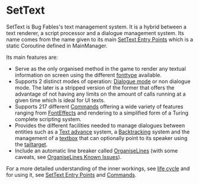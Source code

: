 # SetText

SetText is Bug Fables's text management system. It is a hybrid between a text renderer, a script processor and a dialogue management system. Its name comes from the name given to its main [SetText Entry Points](SetText%20Entry%20Points.md) which is a static Coroutine defined in MainManager.

Its main features are:

* Serve as the only organised method in the game to render any textual information on screen using the different [fonttype](fonttype.md) available.
* Supports 2 distinct modes of operation: [Dialogue mode](Dialogue%20mode.md) or non dialogue mode. The later is a stripped version of the former that offers the advantage of not having any limits on the amount of calls running at a given time which is ideal for UI texts.
* Supports 217 different [Commands](Commands/Commands.md) offering a wide variety of features ranging from [FontEffects](Related%20Systems/FontEffects.md) and rendering to a simplified form of a Turing complete scripting system.
* Provides the different facilities needed to manage dialogues between entities such as a [Text advance](Related%20Systems/Text%20advance.md) system, a [Backtracking](Related%20Systems/Backtracking.md) system and the management of a [textbox](Notable%20local%20variable/textbox.md) that can optionally point to its speaker using the [tailtarget](Notable%20local%20variable/tailtarget.md).
* Include an automatic line breaker called [OrganiseLines](Related%20Systems/Automatic%20Line%20Breaks/OrganiseLines.md) (with some caveats, see [OrganiseLines Known Issues](Related%20Systems/Automatic%20Line%20Breaks/OrganiseLines%20Known%20Issues.md)).

For a more detailed understanding of the inner workings, see [life cycle](life%20cycle.md) and for using it, see [SetText Entry Points](SetText%20Entry%20Points.md) and [Commands](Commands/Commands.md).
